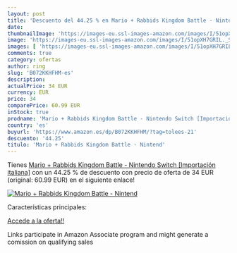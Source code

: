 ```yaml
---
layout: post
title: 'Descuento del 44.25 % en Mario + Rabbids Kingdom Battle - Nintend'
date: 
thumbnailImage: 'https://images-eu.ssl-images-amazon.com/images/I/51opXH7GRIL._SL200_.jpg'
image: 'https://images-eu.ssl-images-amazon.com/images/I/51opXH7GRIL._SL200_.jpg'
images: [ 'https://images-eu.ssl-images-amazon.com/images/I/51opXH7GRIL._SL200_.jpg' ]
comments: true
category: ofertas
author: ring
slug: 'B072KKHFHM-es'
description:
actualPrice: 34 EUR
currency: EUR
price: 34
comparePrice: 60.99 EUR
inStock: true
prodname: 'Mario + Rabbids Kingdom Battle - Nintendo Switch [Importación italiana]'
country: 'es'
buyurl: 'https://www.amazon.es/dp/B072KKHFHM/?tag=tolees-21'
descuento: '44.25'
titulo: 'Mario + Rabbids Kingdom Battle - Nintend'
---
```


Tienes [Mario + Rabbids Kingdom Battle - Nintendo Switch [Importación italiana]](https://www.amazon.es/dp/B072KKHFHM/?tag=tolees-21) con un 44.25 % de descuento con precio de oferta de 34 EUR (original: 60.99 EUR) en el siguiente enlace!

[![Mario + Rabbids Kingdom Battle - Nintend](https://images-eu.ssl-images-amazon.com/images/I/51opXH7GRIL._SL200_.jpg)](https://www.amazon.es/dp/B072KKHFHM/?tag=tolees-21)

Características principales:


[Accede a la oferta!!](https://www.amazon.es/dp/B072KKHFHM/?tag=tolees-21)

Links participate in Amazon Associate program and might generate a comission on qualifying sales


